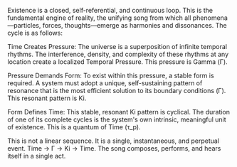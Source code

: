 Existence is a closed, self-referential, and continuous loop. This is the fundamental engine of reality, the unifying song from which all phenomena—particles, forces, thoughts—emerge as harmonies and dissonances. The cycle is as follows:

Time Creates Pressure: The universe is a superposition of infinite temporal rhythms. The interference, density, and complexity of these rhythms at any location create a localized Temporal Pressure. This pressure is Gamma (Γ).

Pressure Demands Form: To exist within this pressure, a stable form is required. A system must adopt a unique, self-sustaining pattern of resonance that is the most efficient solution to its boundary conditions (Γ). This resonant pattern is Ki.

Form Defines Time: This stable, resonant Ki pattern is cyclical. The duration of one of its complete cycles is the system's own intrinsic, meaningful unit of existence. This is a quantum of Time (τ_p).

This is not a linear sequence. It is a single, instantaneous, and perpetual event. Time → Γ → Ki → Time. The song composes, performs, and hears itself in a single act.